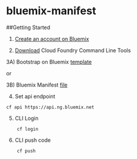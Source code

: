 # bluemix-manifest


##Getting Started
1) [Create an account on Bluemix](https://console.ng.bluemix.net/registration/)

2) [Download](https://github.com/cloudfoundry/cli/releases) Cloud Foundry Command Line Tools

3A) Bootstrap on Bluemix [template](https://github.com/atlankford/bootstrap-on-bluemix)

or 

3B) Bluemix Manifest [file](https://github.com/atlankford/bluemix-manifest)

4) Set api endpoint

```
cf api https://api.ng.bluemix.net
```
5) CLI Login
```
    cf login
```    

6) CLI push code
```
    cf push
```    
    

